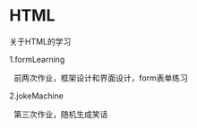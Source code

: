 # HTML
关于HTML的学习


1.formLearning


&nbsp;&nbsp;前两次作业，框架设计和界面设计，form表单练习


2.jokeMachine


&nbsp;&nbsp;第三次作业，随机生成笑话
